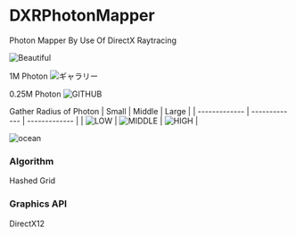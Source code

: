 # DXRPhotonMapper
Photon Mapper By Use Of DirectX Raytracing

![Beautiful](https://github.com/AngularSpectrumMTD/DXR_PhotonMapper/assets/65929274/99bf5007-e45d-43a8-90d1-6d6955ce4456)

1M Photon
![ギャラリー](https://github.com/AngularSpectrumMTD/DXR_PhotonMapper/assets/65929274/3864c9dd-1527-4cb5-9668-577ad41988b8)

0.25M Photon
![GITHUB](https://github.com/AngularSpectrumMTD/DXR_PhotonMapper/assets/65929274/03118c5b-2b9e-434c-a2ae-72e0ef981bb6)

Gather Radius of Photon
| Small  | Middle | Large |
| ------------- | ------------- | ------------- |
| ![LOW](https://github.com/AngularSpectrumMTD/DXR_PhotonMapper/assets/65929274/8fa6219a-42db-49ba-b714-802a5d5c781c) |  ![MIDDLE](https://github.com/AngularSpectrumMTD/DXR_PhotonMapper/assets/65929274/0f4b2c76-b514-4c00-bb95-9f1f56fbdb74)  | ![HIGH](https://github.com/AngularSpectrumMTD/DXR_PhotonMapper/assets/65929274/2ff2a3bb-fe2b-4316-a536-afb31d4f9f0b)  |

![ocean](https://github.com/AngularSpectrumMTD/DXR_PhotonMapper/assets/65929274/ec2301f1-7c04-42d4-9a70-677efa15e21a)

### Algorithm
Hashed Grid

### Graphics API
DirectX12

